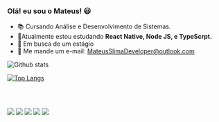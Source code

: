 ### Olá! eu sou o Mateus! 😃


- 📚 Cursando Análise e Desenvolvimento de Sistemas.
- 🌱Atualmente estou estudando **React Native, Node JS, e TypeScrpt.**
- 👀 Em busca de um estágio
- 📧 Me mande um e-mail: MateusSlimaDeveloper@outlook.com


![Github stats](https://github-readme-stats.vercel.app/api?username=MateusLimadev&show_icons=true&theme=graywhite,_private=true&hide=stars,prs,issues,contribs)


[![Top Langs](https://github-readme-stats.vercel.app/api/top-langs/?username=MateusLimadev&layout=compact&langs_count=16&theme=graywhite)](https://github.com/MateusLimadev/github-readme-stats)

<div style="display: inline_block"><br>
  
 


          
  
  
##


<div> 
 
  <a href="https://instagram.com/matts_._" target="_blank"><img src="https://img.shields.io/badge/-Instagram-%23E4405F?style=for-the-badge&logo=instagram&logoColor=white" target="_blank"></a>
 	<a href="https://www.twitch.tv/mattiiRP" target="_blank"><img src="https://img.shields.io/badge/Twitch-9146FF?style=for-the-badge&logo=twitch&logoColor=white" target="_blank"></a>
 <a href="https://discord.gg/cpgqDH2r" target="_blank"><img src="https://img.shields.io/badge/Discord-7289DA?style=for-the-badge&logo=discord&logoColor=white" target="_blank"></a> 
  <a href = "mailto:mateu.slima@outlook.com"><img src="https://img.shields.io/badge/-Gmail-%23333?style=for-the-badge&logo=gmail&logoColor=white" target="_blank"></a>
  <a href="[https://www.linkedin.com/in/mateus-lima-7006351b3](https://[www.linkedin.com/in/mateus-lima-18a074290](https://www.linkedin.com/in/mateus-lima-18a074290/)/)/" target="_blank"><img src="https://img.shields.io/badge/-LinkedIn-%230077B5?style=for-the-badge&logo=linkedin&logoColor=white" target="_blank"></a> 
  
  
</div>




